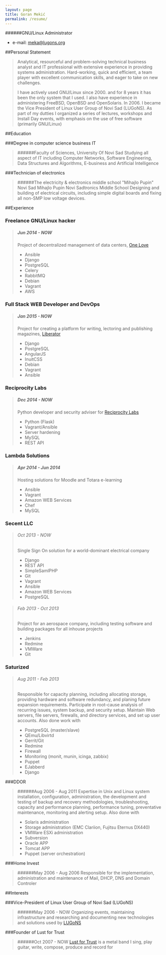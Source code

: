 ```yaml
---
layout: page
title: Goran Mekić
permalink: /resume/
---
```



######GNU/Linux Administrator

- e-mail: meka@lugons.org

##Personal Statement

> Analytical, resourceful and problem-solving technical business analyst and IT professional with extensive experience in providing systems administration. Hard-working, quick and efficient, a team player with excellent communication skills, and eager to take on new challenges.
>
> I have actively used GNU/Linux  since 2000. and for 8 years it has been the only system that I used. I also have experience in administering FreeBSD, OpenBSD and OpenSolaris. In 2006. I became the Vice President of Linux User Group of Novi Sad (LUGoNS). As part of my dutties I organized a series of lectures, workshops and Install Day events, with emphasis on the use of free software (primarily GNU/Linux)

##Education

###Degree in computer science business IT
> ######Faculty of Sciences, University Of Novi Sad
> Studying all aspect of IT including Computer Networks, Software Engineering, Data Structures and Algorithms, E-business and Artificial Intelligence

###Technician of electronics
> ######The electricity & electronics middle school "Mihajlo Pupin" Novi Sad
> Mihajlo Pupin Novi Sadtronics Middle School
> Designing and building of electrical circuits, including simple digital boards and fixing all non-SMP low voltage devices.

##Experience

### Freelance GNU/Linux hacker
> ##### Jun 2014 - NOW
> Project of decentralized management of data centers, [One Love](https://github.com/one-love)
>
> - Ansible
> - Django
> - PostgreSQL
> - Celery
> - RabbitMQ
> - Debian
> - Vagrant
> - AWS

### Full Stack WEB Developer and DevOps
> ##### Jan 2015 - NOW
> Project for creating a platform for writing, lectoring and publishing magazines, [Liberator](https://github.com/libreoss)
>
> - Django
> - PostgreSQL
> - AngularJS
> - InuitCSS
> - Debian
> - Vagrant
> - Ansible

### Reciprocity Labs
> ##### Dec 2014 - NOW
>  Python developer and security adviser for [Reciprocity Labs](http://reciprocitylabs.com)
>
> - Python (Flask)
> - Vagrant/Ansible
> - Server hardening
> - MySQL
> - REST API

### Lambda Solutions
> ##### Apr 2014 - Jun 2014
> Hosting solutions for Moodle and Totara e-learning
>
> - Ansible
> - Vagrant
> - Amazon WEB Services
> - Chef
> - MySQL

### Secent LLC
> ###### Oct 2013 - NOW
> Single Sign On solution for a world-dominant electrical company
>
> - Django
> - REST API
> - SimpleSamlPHP
> - Git
> - Vagrant
> - Ansible
> - Amazon WEB Services
> - PostgreSQL

> ###### Feb 2013 - Oct 2013
> Project for an aerospace company, including testing software and building packages for all inhouse projects
>
> - Jenkins
> - Redmine
> - VMWare
> - Git

### Saturized
> ###### Aug 2011 - Feb 2013
> Responsible for capacity planning, including allocating storage, providing hardware and software redundancy, and planing future expansion requirements. Participate in root-cause analysis of recurring issues, system backup, and security setup. Maintain Web servers, file servers, firewalls, and directory services, and set up user accounts. Also done work with
>
> - PostgreSQL (master/slave)
> - QEmu/Libvirtd
> - Gerrit/Git
> - Redmine
> - Firewall
> - Monitoring (monit, munin, icinga, zabbix)
> - Puppet
> - EJabberd
> - Django

###DDOR
> ######Aug 2006 - Aug 2011
> Expertise in Unix and Linux system installation, configuration, administration, the development and testing of backup and recovery methodologies, troubleshooting, capacity and performance planning, performance tuning, preventative maintenance, monitoring and alerting setup. Also done with
>
> - Solaris administration
> - Storage administration (EMC Clariion, Fujitsu Eternus DX440)
> - VMWare ESXi administration
> - Subversion
> - Oracle APP
> - Tomcat APP
> - Puppet (server orchestration)

###Home Invest
> ######May 2006 - Aug 2006
> Responsible for the implementation, administration and maintenance of Mail, DHCP, DNS and Domain Controler

##Interests

###Vice-President of Linux User Group of Novi Sad (LUGoNS)
> ######May 2006 - NOW
> Organizing events, maintaining infrastructure and researching and documenting new technologies and solutions used by [LUGoNS](https://lugons.org/)

###Founder of Lust for Trust
> ######Oct 2007 - NOW
> [Lust for Trust](https://www.facebook.com/lustfortrust) is a metal band I sing, play guitar, write, compose, produce and record for
